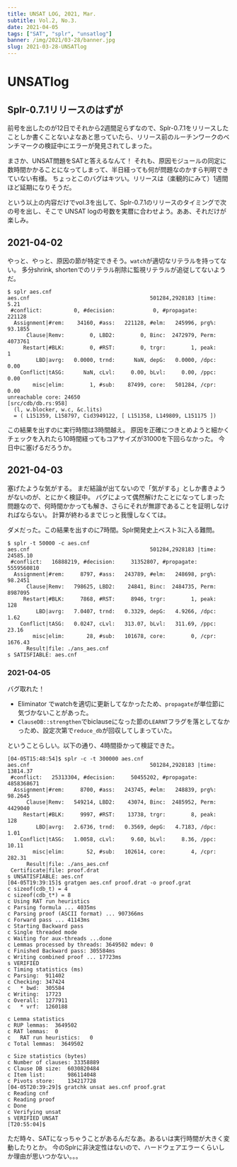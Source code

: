 ```yaml
---
title: UNSAT LOG, 2021, Mar.
subtitle: Vol.2, No.3.
date: 2021-04-05
tags: ["SAT", "splr", "unsatlog"]
banner: /img/2021/03-28/banner.jpg
slug: 2021-03-28-UNSATlog
---
```

# UNSATlog

## Splr-0.7.1リリースのはずが

前号を出したのが12日でそれから2週間足らずなので、Splr-0.7.1をリリースしたことしか書くことないよなあと思っていたら、リリース前のルーチンワークのベンチマークの検証中にエラーが発見されてしまった。

まさか、UNSAT問題をSATと答えるなんて！
それも、原因モジュールの同定に数時間かかることになってしまって、半日経っても何が問題なのかすら判明できていない有様。
ちょっとこのバグはキツい。リリースは（楽観的にみて）1週間ほど延期になりそうだ。

という以上の内容だけでvol.3を出して、Splr-0.7.1のリリースのタイミングで次の号を出し、そこで UNSAT logの号数を実暦に合わせよう。ああ、それだけが楽しみ。

## 2021-04-02

やっと、やっと、原因の節が特定できそう。`watch`が適切なリテラルを持ってない。
多分shrink, shortenでのリテラル削除に監視リテラルが追従してないようだ。

```
$ splr aes.cnf
aes.cnf                                      501284,2928183 |time:     5.21
 #conflict:          0, #decision:            0, #propagate:         221128
  Assignment|#rem:    34160, #ass:   221128, #elm:   245996, prg%:  93.1855
      Clause|Remv:        0, LBD2:        0, Binc:  2472979, Perm:  4073761
     Restart|#BLK:        0, #RST:        0, trgr:        1, peak:        1
         LBD|avrg:   0.0000, trnd:      NaN, depG:   0.0000, /dpc:     0.00
    Conflict|tASG:      NaN, cLvl:     0.00, bLvl:     0.00, /ppc:     0.00
        misc|elim:        1, #sub:    87499, core:   501284, /cpr:     0.00
unreachable core: 24650
[src/cdb/db.rs:958] 
  (l, w.blocker, w.c, &c.lits)
  = ( L151359, L158797, Cid3949122, [ L151358, L149809, L151175 ])
```

この結果を出すのに実行時間は3時間越え。
原因を正確につきとめようと細かくチェックを入れたら10時間経ってもコアサイズが31000を下回らなかった。
今日中に塞げるだろうか。

## 2021-04-03

塞げたような気がする。
まだ結論が出てないので「気がする」としか書きようがないのが、とにかく検証中。
バグによって偶然解けたことになってしまった問題なので、何時間かかっても解き、さらにそれが無謬であることを証明しなければならない。
計算が終わるまでじっと我慢しなくては。


ダメだった。この結果を出すのに7時間。Splr開発史上ベスト3に入る難問。

```
$ splr -t 50000 -c aes.cnf                                                                                 
aes.cnf                                      501284,2928183 |time: 24585.10
 #conflict:   16888219, #decision:     31352807, #propagate:     5559560810
  Assignment|#rem:     8797, #ass:   243789, #elm:   248698, prg%:  98.2451
      Clause|Remv:   798625, LBD2:    24841, Binc:  2484735, Perm:  8987095
     Restart|#BLK:     7868, #RST:     8946, trgr:        1, peak:      128
         LBD|avrg:   7.0407, trnd:   0.3329, depG:   4.9266, /dpc:     1.62
    Conflict|tASG:   0.0247, cLvl:   313.07, bLvl:   311.69, /ppc:    23.16
        misc|elim:       28, #sub:   101678, core:        0, /cpr:  1676.43
      Result|file: ./ans_aes.cnf
s SATISFIABLE: aes.cnf
```

### 2021-04-05

バグ取れた！

- Eliminator でwatchを適切に更新してなかったため、`propagate`が単位節に気づかないことがあった。
- `ClauseDB::strengthen`でbiclauseになった節の`LEARNT`フラグを落としてなかっため、設定次第で`reduce_db`が回収してしまっていた。

ということらしい。以下の通り、4時間掛かって検証できた。

```
[04-05T15:48:54]$ splr -c -t 300000 aes.cnf
aes.cnf                                      501284,2928183 |time: 13814.37
 #conflict:   25313304, #decision:     50455202, #propagate:     4858368671
  Assignment|#rem:     8700, #ass:   243745, #elm:   248839, prg%:  98.2645
      Clause|Remv:   549214, LBD2:    43074, Binc:  2485952, Perm:  4429040
     Restart|#BLK:     9997, #RST:    13738, trgr:        8, peak:      128
         LBD|avrg:   2.6736, trnd:   0.3569, depG:   4.7183, /dpc:     1.01
    Conflict|tASG:   1.0058, cLvl:     9.60, bLvl:     8.36, /ppc:    10.11
        misc|elim:       52, #sub:   102614, core:        4, /cpr:   282.31
      Result|file: ./ans_aes.cnf
 Certificate|file: proof.drat
s UNSATISFIABLE: aes.cnf
[04-05T19:39:15]$ gratgen aes.cnf proof.drat -o proof.grat 
c sizeof(cdb_t) = 4
c sizeof(cdb_t*) = 8
c Using RAT run heuristics
c Parsing formula ... 4035ms
c Parsing proof (ASCII format) ... 907366ms
c Forward pass ... 41143ms
c Starting Backward pass
c Single threaded mode
c Waiting for aux-threads ...done
c Lemmas processed by threads: 3649502 mdev: 0
c Finished Backward pass: 305584ms
c Writing combined proof ... 17723ms
s VERIFIED
c Timing statistics (ms)
c Parsing:  911402
c Checking: 347424
c   * bwd:  305584
c Writing:  17723
c Overall:  1277911
c   * vrf:  1260188

c Lemma statistics
c RUP lemmas:  3649502
c RAT lemmas:  0
c   RAT run heuristics:   0
c Total lemmas:  3649502

c Size statistics (bytes)
c Number of clauses: 33358889
c Clause DB size:  6030820484
c Item list:       986114048
c Pivots store:    134217728
[04-05T20:39:29]$ gratchk unsat aes.cnf proof.grat
c Reading cnf
c Reading proof
c Done
c Verifying unsat
s VERIFIED UNSAT
[T20:55:04]$
```

ただ時々、SATになっちゃうことがあるんだなあ。あるいは実行時間が大きく変動したりとか。
今のSplrに非決定性はないので、ハードウェアエラーくらいしか理由が思いつかない。。。
